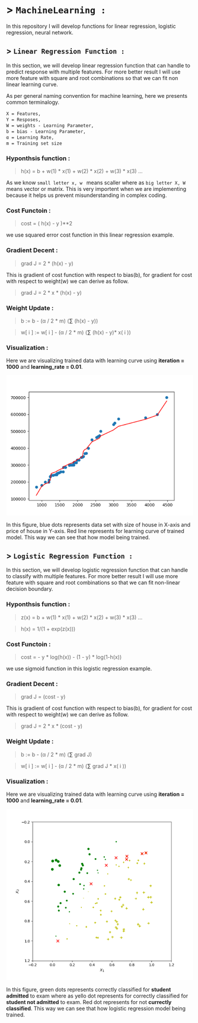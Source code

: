 # > ```MachineLearning :``` 
In this repository I will develop functions for linear regression, logistic regression, neural network.

## > ```Linear Regression Function :```
  In this section, we will develop linear regression function that can handle to predict response with multiple features. For more better result I will use more feature with square and root combinations so that we can fit non linear learning curve.

As per general naming convention for machine learning, here we presents common terminalogy.
```
X = Features,
Y = Resposes,
W = weights - Learning Parameter,
b = bias - Learning Parameter,
α = Learning Rate,
m = Training set size
```

### Hyponthsis function :

> h(x) = b + w(1) * x(1) + w(2) * x(2) + w(3) * x(3) ...

As we know `small letter x, w ` means scaller where as `big letter X, W ` means vector or matrix. This is very importent when we are implementing because it helps us prevent misunderstanding in complex coding.

### Cost Functoin :

> cost = ( h(x) - y )**2

we use squared error cost function in this linear regression example.

### Gradient Decent :

> grad J = 2 * (h(x) - y)

This is gradient of cost function with respect to bias(b), for gradient for cost with respect to weight(w) we can derive as follow.

> grad J = 2 * x * (h(x) - y)

### Weight Update : 

> b := b - (α / 2 * m) (**∑** (h(x) - y))

> w[ i ] := w[ i ] - (α / 2 * m) (**∑** (h(x) - y)* x( i ))

### Visualization :

Here we are visualizing trained data with learning curve using **iteration = 1000** and **learning_rate = 0.01**.

![Alt text](https://github.com/ChaudhariHarsh/MachineLearning/blob/master/LinearRe.png)

In this figure, blue dots represents data set with size of house in X-axis and price of house in Y-axis. Red line represents for learning curve of trained model. This way we can see that how model being trained.


## > ```Logistic Regression Function :```

  In this section, we will develop logistic regression function that can handle to classify with multiple features. For more better result I will use more feature with square and root combinations so that we can fit non-linear decision boundary.


### Hyponthsis function :

> z(x) = b + w(1) * x(1) + w(2) * x(2) + w(3) * x(3) ...

> h(x) = 1/(1 + exp(z(x)))

### Cost Functoin :

> cost = - y * log(h(x)) - (1 - y) * log(1-h(x))

we use sigmoid function in this logistic regression example.

### Gradient Decent :

> grad J = (cost - y)

This is gradient of cost function with respect to bias(b), for gradient for cost with respect to weight(w) we can derive as follow.

> grad J = 2 * x * (cost - y)

### Weight Update : 

> b := b - (α / 2 * m) (**∑** grad J)

> w[ i ] := w[ i ] - (α / 2 * m) (**∑** grad J * x( i ))

### Visualization :

Here we are visualizing trained data with learning curve using **iteration = 1000** and **learning_rate = 0.01**.

![Alt text](https://github.com/ChaudhariHarsh/MachineLearning/blob/master/LogRe.png)

In this figure, green dots represents correctly classified for **student admitted** to exam where as yello dot represents for correctly classified for **student not admitted** to exam. Red dot represents for not **currectly classified**. This way we can see that how logistic regression model being trained.
